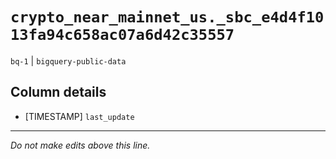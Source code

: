 # `crypto_near_mainnet_us._sbc_e4d4f1013fa94c658ac07a6d42c35557`
`bq-1` | `bigquery-public-data`

## Column details
* [TIMESTAMP] `last_update`

-------------------------------------------------------------------------------
*Do not make edits above this line.*

